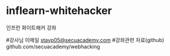 # inflearn-whitehacker
인프런 화이트해커 강좌


#강사님 이메일
stayp05@secuacademy.com
#강좌관련 자료(github)
github.com/secuacademy/webhacking
